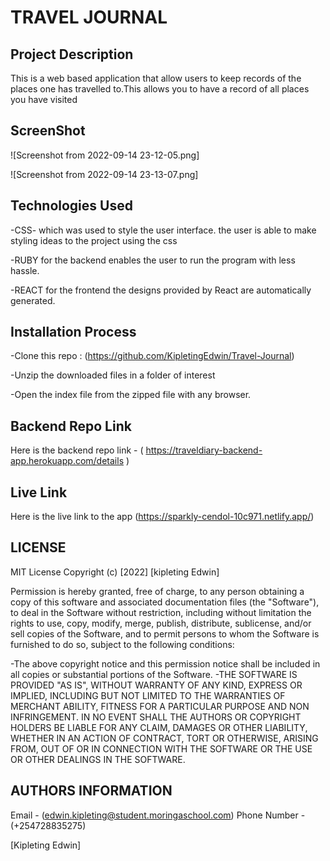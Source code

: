 #   TRAVEL JOURNAL



## Project Description
This is a web based application that allow users to keep records of the places one has travelled to.This allows you to have a record of all places you have visited



## ScreenShot


![Screenshot from 2022-09-14 23-12-05.png]


![Screenshot from 2022-09-14 23-13-07.png]

##  Technologies Used

-CSS- which was used to style the user interface. the user is able to make styling ideas to the project using the css

-RUBY for the backend enables the user to run the program with less hassle.

-REACT for the frontend the designs provided by React are automatically generated.



## Installation Process

-Clone this repo : (https://github.com/KipletingEdwin/Travel-Journal)

-Unzip the downloaded files in a folder of interest

-Open the index file from the zipped file with any browser.


## Backend Repo Link

Here is the backend repo link - ( https://traveldiary-backend-app.herokuapp.com/details )



##  Live Link

Here is the live link to the app  (https://sparkly-cendol-10c971.netlify.app/)


##  LICENSE 

MIT License Copyright (c) [2022] [kipleting Edwin]

Permission is hereby granted, free of charge, to any person obtaining a copy of this software and associated documentation files (the "Software"), to deal in the Software without restriction, including without limitation the rights to use, copy, modify, merge, publish, distribute, sublicense, and/or sell copies of the Software, and to permit persons to whom the Software is furnished to do so, subject to the following conditions:

-The above copyright notice and this permission notice shall be included in all copies or substantial portions of the Software. -THE SOFTWARE IS PROVIDED "AS IS", WITHOUT WARRANTY OF ANY KIND, EXPRESS OR IMPLIED, INCLUDING BUT NOT LIMITED TO THE WARRANTIES OF MERCHANT ABILITY, FITNESS FOR A PARTICULAR PURPOSE AND NON INFRINGEMENT. IN NO EVENT SHALL THE AUTHORS OR COPYRIGHT HOLDERS BE LIABLE FOR ANY CLAIM, DAMAGES OR OTHER LIABILITY, WHETHER IN AN ACTION OF CONTRACT, TORT OR OTHERWISE, ARISING FROM, OUT OF OR IN CONNECTION WITH THE SOFTWARE OR THE USE OR OTHER DEALINGS IN THE SOFTWARE.


## AUTHORS INFORMATION 

Email - (edwin.kipleting@student.moringaschool.com)
Phone Number - (+254728835275)

[Kipleting Edwin]





